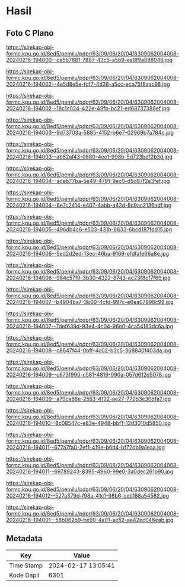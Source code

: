 # Hasil

## Foto C Plano

https://sirekap-obj-formc.kpu.go.id/8ed5/pemilu/pdpr/63/09/06/20/04/6309062004008-20240216-194000--ce5b7881-7887-43c5-a5b9-ea8f9a898046.jpg

https://sirekap-obj-formc.kpu.go.id/8ed5/pemilu/pdpr/63/09/06/20/04/6309062004008-20240216-194002--4e5d8e5e-fdf7-4d38-a5cc-eca75f8aac98.jpg

https://sirekap-obj-formc.kpu.go.id/8ed5/pemilu/pdpr/63/09/06/20/04/6309062004008-20240216-194002--18c1c024-422e-49fb-bc21-ed68737386ef.jpg

https://sirekap-obj-formc.kpu.go.id/8ed5/pemilu/pdpr/63/09/06/20/04/6309062004008-20240216-194003--9d73703a-5885-4152-b6e7-02969b7a784c.jpg

https://sirekap-obj-formc.kpu.go.id/8ed5/pemilu/pdpr/63/09/06/20/04/6309062004008-20240216-194003--ab62af43-0680-4ec1-998b-5d723bdf2b3d.jpg

https://sirekap-obj-formc.kpu.go.id/8ed5/pemilu/pdpr/63/09/06/20/04/6309062004008-20240216-194004--adeb77ba-5e49-4791-9ec0-d5d87f2e3fef.jpg

https://sirekap-obj-formc.kpu.go.id/8ed5/pemilu/pdpr/63/09/06/20/04/6309062004008-20240216-194004--8e7c2414-e407-4abb-a42d-8c9ac2136adf.jpg

https://sirekap-obj-formc.kpu.go.id/8ed5/pemilu/pdpr/63/09/06/20/04/6309062004008-20240216-194005--496db4c6-e503-431b-8833-6bcd187fdd15.jpg

https://sirekap-obj-formc.kpu.go.id/8ed5/pemilu/pdpr/63/09/06/20/04/6309062004008-20240216-194006--5ed2d2ed-13ec-46ba-9169-efdfafe66a8e.jpg

https://sirekap-obj-formc.kpu.go.id/8ed5/pemilu/pdpr/63/09/06/20/04/6309062004008-20240216-194006--984c57f9-3b30-4322-8743-ac23f8cf7f69.jpg

https://sirekap-obj-formc.kpu.go.id/8ed5/pemilu/pdpr/63/09/06/20/04/6309062004008-20240216-194007--b4904ba7-3b00-4cfd-997c-e6ea07998c99.jpg

https://sirekap-obj-formc.kpu.go.id/8ed5/pemilu/pdpr/63/09/06/20/04/6309062004008-20240216-194007--7def639d-93e4-4c04-96e0-4ca54183dc6a.jpg

https://sirekap-obj-formc.kpu.go.id/8ed5/pemilu/pdpr/63/09/06/20/04/6309062004008-20240216-194008--c8647f44-0bff-4c02-b3c5-368840f403da.jpg

https://sirekap-obj-formc.kpu.go.id/8ed5/pemilu/pdpr/63/09/06/20/04/6309062004008-20240216-194009--c673f990-c581-4819-990a-057d612d5078.jpg

https://sirekap-obj-formc.kpu.go.id/8ed5/pemilu/pdpr/63/09/06/20/04/6309062004008-20240216-194009--a79ca66e-2553-4192-ae27-772b3e30dfa7.jpg

https://sirekap-obj-formc.kpu.go.id/8ed5/pemilu/pdpr/63/09/06/20/04/6309062004008-20240216-194010--8c08547c-e83e-4948-bbf1-13d3010d5850.jpg

https://sirekap-obj-formc.kpu.go.id/8ed5/pemilu/pdpr/63/09/06/20/04/6309062004008-20240216-194011--677a7fa0-2ef1-419e-b6d4-bf72db9a1eaa.jpg

https://sirekap-obj-formc.kpu.go.id/8ed5/pemilu/pdpr/63/09/06/20/04/6309062004008-20240216-194011--69789243-8395-4960-99e0-3a0dec261b90.jpg

https://sirekap-obj-formc.kpu.go.id/8ed5/pemilu/pdpr/63/09/06/20/04/6309062004008-20240216-194012--527a379d-f98a-41c1-98b6-ceb188a54582.jpg

https://sirekap-obj-formc.kpu.go.id/8ed5/pemilu/pdpr/63/09/06/20/04/6309062004008-20240216-194001--58b062b9-be90-4a01-ae52-aa42ec046eab.jpg


## Metadata

| Key        | Value               |
| ---------- | ------------------- |
| Time Stamp | 2024-02-17 13:05:41 |
| Kode Dapil | 6301                |



